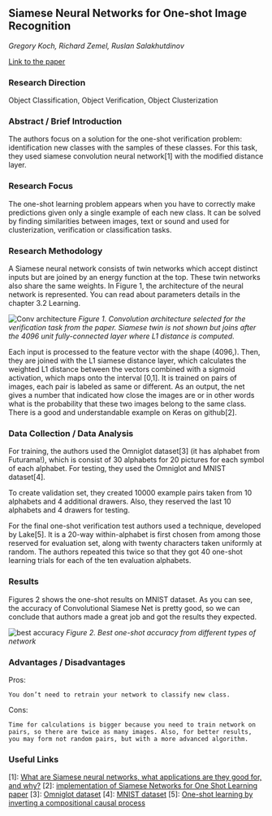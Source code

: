 ## Siamese Neural Networks for One-shot Image Recognition
*Gregory Koch, Richard Zemel, Ruslan Salakhutdinov*

[Link to the paper](http://www.cs.toronto.edu/~zemel/documents/oneshot1.pdf)


### Research Direction

Object Classification, Object Verification, Object Clusterization


### Abstract / Brief Introduction

The authors focus on a solution for the one-shot verification problem: identification new classes with the samples of these classes. For this task, they used siamese convolution neural network[1] with the modified distance layer.

 

### Research Focus

The one-shot learning problem appears when you have to correctly make predictions given only a single example of each new class. It can be solved by finding similarities between images, text or sound and used for clusterization, verification or classification tasks. 


### Research Methodology

A Siamese neural network consists of twin networks which accept distinct inputs but are joined by an energy function at the top. These twin networks also share the same weights. In Figure 1, the architecture of the neural network is represented. You can read about parameters details in the chapter 3.2 Learning.

![Conv architecture]()
*Figure 1. Convolution architecture selected for the verification task from the paper. Siamese twin is not shown but joins after the 4096 unit fully-connected layer where L1 distance is computed.*


Each input is processed to the feature vector with the shape (4096,). Then, they are joined with the L1 siamese distance layer, which calculates the weighted L1 distance between the vectors combined with a sigmoid activation, which maps onto the interval [0,1].
It is trained on pairs of images, each pair is labeled as same or different. As an output, the net gives a number that indicated how close the images are or in other words what is the probability that these two images belong to the same class.
There is a good and understandable example on Keras on github[2].



### Data Collection / Data Analysis


For training, the authors used the Omniglot dataset[3] (it has alphabet from Futurama!), which is consist of 30 alphabets for 20 pictures for each symbol of each alphabet. For testing, they used the Omniglot and MNIST dataset[4].

To create validation set, they created 10000 example pairs taken from 10 alphabets and 4 additional drawers. Also, they reserved the last 10 alphabets and 4 drawers for testing.

For the final one-shot verification test authors used a technique, developed by Lake[5]. It is a 20-way within-alphabet is first chosen from among those reserved for evaluation set, along with twenty characters taken uniformly at random. The authors repeated this twice so that they got 40 one-shot learning trials for each of the ten evaluation alphabets.



### Results

Figures 2 shows the one-shot results on MNIST dataset. As you can see, the accuracy of Convolutional Siamese Net is pretty good, so we can conclude that authors made a great job and got the results they expected.  

![best accuracy]()
*Figure 2. Best one-shot accuracy from different types of network*


### Advantages / Disadvantages

Pros:

	You don’t need to retrain your network to classify new class.

Cons:

	Time for calculations is bigger because you need to train network on pairs, so there are twice as many images. Also, for better results, you may form not random pairs, but with a more advanced algorithm.


### Useful Links

[1]: [What are Siamese neural networks, what applications are they good for, and why?](https://www.quora.com/What-are-Siamese-neural-networks-what-applications-are-they-good-for-and-why)
[2]: [implementation of Siamese Networks for One Shot Learning paper](https://github.com/Goldesel23/Siamese-Networks-for-One-Shot-Learning)
[3]: [Omniglot dataset](https://github.com/brendenlake/omniglot)
[4]: [MNIST dataset](http://yann.lecun.com/exdb/mnist/)
[5]: [One-shot learning by inverting a compositional causal process](https://cims.nyu.edu/~brenden/LakeEtAlNips2013.pdf)





